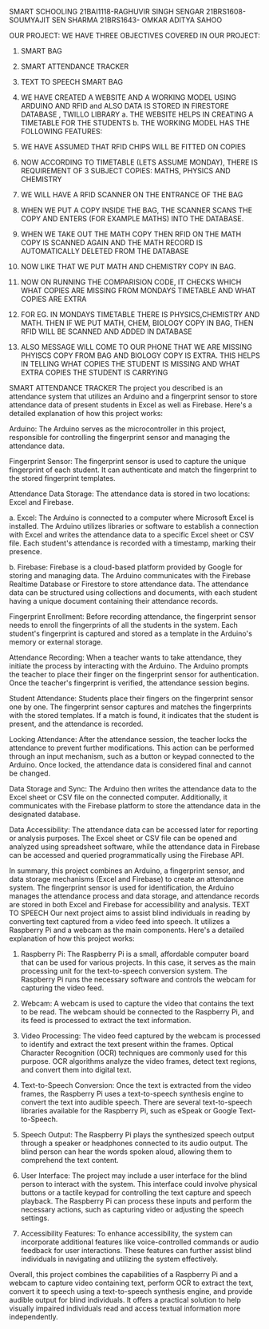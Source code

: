 SMART SCHOOLING
21BAI1118-RAGHUVIR SINGH SENGAR
21BRS1608-SOUMYAJIT SEN SHARMA
21BRS1643- OMKAR ADITYA SAHOO


OUR PROJECT:
WE HAVE THREE OBJECTIVES COVERED IN OUR PROJECT:

1.	SMART BAG
2.	SMART ATTENDANCE TRACKER
3.	TEXT TO SPEECH
SMART  BAG
1.	WE HAVE CREATED A WEBSITE AND A WORKING MODEL USING ARDUINO AND RFID and ALSO DATA IS STORED IN FIRESTORE DATABASE , TWILLO LIBRARY
a. THE WEBSITE HELPS IN CREATING A TIMETABLE FOR THE STUDENTS
b. THE WORKING MODEL HAS THE FOLLOWING FEATURES:

1.	WE HAVE ASSUMED THAT RFID CHIPS WILL BE FITTED ON COPIES
2.	NOW ACCORDING TO TIMETABLE (LETS ASSUME MONDAY), THERE IS REQUIREMENT OF 3 SUBJECT COPIES: MATHS, PHYSICS AND CHEMISTRY
3.	WE WILL HAVE A RFID SCANNER ON THE ENTRANCE OF THE BAG
4.	WHEN WE PUT A COPY INSIDE THE BAG, THE SCANNER SCANS THE COPY AND ENTERS (FOR EXAMPLE MATHS) INTO THE DATABASE.
5.	WHEN WE TAKE OUT THE MATH COPY THEN RFID ON THE MATH COPY IS SCANNED AGAIN AND THE MATH RECORD IS AUTOMATICALLY DELETED FROM THE DATABASE
6.	NOW LIKE THAT WE PUT MATH AND CHEMISTRY COPY IN BAG.
7.	NOW ON RUNNING THE COMPARISION CODE, IT CHECKS WHICH WHAT COPIES ARE MISSING FROM MONDAYS TIMETABLE AND WHAT COPIES ARE EXTRA
8.	FOR EG. IN MONDAYS TIMETABLE THERE IS PHYSICS,CHEMISTRY AND MATH. THEN IF WE PUT MATH, CHEM, BIOLOGY COPY IN BAG, THEN RFID WILL BE SCANNED AND ADDED IN DATABASE
9.	ALSO MESSAGE WILL COME TO OUR PHONE THAT WE ARE MISSING PHYISCS COPY FROM BAG AND BIOLOGY COPY IS EXTRA. 
THIS HELPS IN TELLING WHAT COPIES THE STUDENT IS MISSING AND WHAT EXTRA COPIES THE STUDENT IS CARRYING



SMART ATTENDANCE TRACKER
The project you described is an attendance system that utilizes an Arduino and a fingerprint sensor to store attendance data of present students in Excel as well as Firebase. Here's a detailed explanation of how this project works:

Arduino: The Arduino serves as the microcontroller in this project, responsible for controlling the fingerprint sensor and managing the attendance data.

Fingerprint Sensor: The fingerprint sensor is used to capture the unique fingerprint of each student. It can authenticate and match the fingerprint to the stored fingerprint templates.

Attendance Data Storage: The attendance data is stored in two locations: Excel and Firebase.

a. Excel: The Arduino is connected to a computer where Microsoft Excel is installed. The Arduino utilizes libraries or software to establish a connection with Excel and writes the attendance data to a specific Excel sheet or CSV file. Each student's attendance is recorded with a timestamp, marking their presence.

b. Firebase: Firebase is a cloud-based platform provided by Google for storing and managing data. The Arduino communicates with the Firebase Realtime Database or Firestore to store attendance data. The attendance data can be structured using collections and documents, with each student having a unique document containing their attendance records.

Fingerprint Enrollment: Before recording attendance, the fingerprint sensor needs to enroll the fingerprints of all the students in the system. Each student's fingerprint is captured and stored as a template in the Arduino's memory or external storage.

Attendance Recording: When a teacher wants to take attendance, they initiate the process by interacting with the Arduino. The Arduino prompts the teacher to place their finger on the fingerprint sensor for authentication. Once the teacher's fingerprint is verified, the attendance session begins.

Student Attendance: Students place their fingers on the fingerprint sensor one by one. The fingerprint sensor captures and matches the fingerprints with the stored templates. If a match is found, it indicates that the student is present, and the attendance is recorded.

Locking Attendance: After the attendance session, the teacher locks the attendance to prevent further modifications. This action can be performed through an input mechanism, such as a button or keypad connected to the Arduino. Once locked, the attendance data is considered final and cannot be changed.

Data Storage and Sync: The Arduino then writes the attendance data to the Excel sheet or CSV file on the connected computer. Additionally, it communicates with the Firebase platform to store the attendance data in the designated database.

Data Accessibility: The attendance data can be accessed later for reporting or analysis purposes. The Excel sheet or CSV file can be opened and analyzed using spreadsheet software, while the attendance data in Firebase can be accessed and queried programmatically using the Firebase API.

In summary, this project combines an Arduino, a fingerprint sensor, and data storage mechanisms (Excel and Firebase) to create an attendance system. The fingerprint sensor is used for identification, the Arduino manages the attendance process and data storage, and attendance records are stored in both Excel and Firebase for accessibility and analysis.
TEXT TO SPEECH
Our next project aims to assist blind individuals in reading by converting text captured from a video feed into speech. It utilizes a Raspberry Pi and a webcam as the main components. Here's a detailed explanation of how this project works:

1. Raspberry Pi: The Raspberry Pi is a small, affordable computer board that can be used for various projects. In this case, it serves as the main processing unit for the text-to-speech conversion system. The Raspberry Pi runs the necessary software and controls the webcam for capturing the video feed.

2. Webcam: A webcam is used to capture the video that contains the text to be read. The webcam should be connected to the Raspberry Pi, and its feed is processed to extract the text information.

3. Video Processing: The video feed captured by the webcam is processed to identify and extract the text present within the frames. Optical Character Recognition (OCR) techniques are commonly used for this purpose. OCR algorithms analyze the video frames, detect text regions, and convert them into digital text.

4. Text-to-Speech Conversion: Once the text is extracted from the video frames, the Raspberry Pi uses a text-to-speech synthesis engine to convert the text into audible speech. There are several text-to-speech libraries available for the Raspberry Pi, such as eSpeak or Google Text-to-Speech.

5. Speech Output: The Raspberry Pi plays the synthesized speech output through a speaker or headphones connected to its audio output. The blind person can hear the words spoken aloud, allowing them to comprehend the text content.

6. User Interface: The project may include a user interface for the blind person to interact with the system. This interface could involve physical buttons or a tactile keypad for controlling the text capture and speech playback. The Raspberry Pi can process these inputs and perform the necessary actions, such as capturing video or adjusting the speech settings.

7. Accessibility Features: To enhance accessibility, the system can incorporate additional features like voice-controlled commands or audio feedback for user interactions. These features can further assist blind individuals in navigating and utilizing the system effectively.

Overall, this project combines the capabilities of a Raspberry Pi and a webcam to capture video containing text, perform OCR to extract the text, convert it to speech using a text-to-speech synthesis engine, and provide audible output for blind individuals. It offers a practical solution to help visually impaired individuals read and access textual information more independently.
